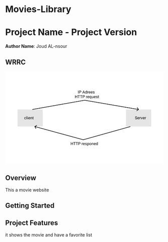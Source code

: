 # Movies-Library
# Project Name - Project Version

**Author Name**: Joud AL-nsour

## WRRC

 ![image](imgs/WRRC.png)


## Overview
This a movie website 
## Getting Started
<!-- What are the steps that a user must take in order to build this app on their own machine and get it running? -->

## Project Features
 it shows the movie and have a favorite list

